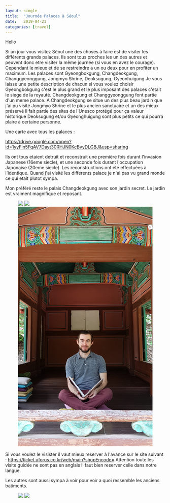 ```yaml
---
layout: single
title:  "Journée Palaces à Séoul"
date:   2019-04-21
categories: [travel]
---
```


Hello

Si un jour vous visitez Séoul une des choses à faire est de visiter les différents grands palaces.
Ils sont tous proches les un des autres et peuvent donc etre visiter la même journée (si vous en avez le courage).
Cependant le mieux et de se restreindre a un ou deux pour en profiter un maximum.
Les palaces sont Gyeongbokgung, Changdeokgung, Changgyeonggung, Jongmyo Shrine, Deoksugung, Gyeonhuigung
Je vous laisse une petite description de chacun si vous voulez choisir 
Gyeongbokgung c'est le plus grand et le plus imposant des palaces c'etait le siege de la royauté.
Changdeokgung et Changgyeonggung font partie d'un meme palace. A Changdeokgung se situe un des plus beau jardin que j'ai pu visité
Jongmyo Shrine et le plus ancien sanctuaire et un des mieux préservé il fait partie des sites de l'Unesco protégé pour ça valeur historique
Deoksugung et/ou Gyeonghuigung sont plus petits ce qui pourra plaire à certaine personne.

Une carte avec tous les palaces : 

https://drive.google.com/open?id=1yyFin5FqAV7Dayt30RHJN0KcBvyDLGBJ&usp=sharing


Ils ont tous etaient detruit et reconstruit une première fois durant l'invasion Japanese (16eme siecle), et une seconde fois durant l'occupation Japonaise (20eme siecle). 
Les reconstructions ont été effectuées à l'identique.
Quand j'ai visité les differents palace je n'ai pas vu grand monde ce qui etait plutot sympa. 

Mon préféré reste le palais Changdeokgung avec son jardin secret.
Le jardin est vraiment magnifique et reposant.
<figure>
	<img src="/assets/images/palaces/20190424_pondWithCherryBlossom.jpg">
	<img src="/assets/images/palaces/20190424_pond.jpg">
	<img src="/assets/images/palaces/20190424_MeReading.jpg">
</figure>

Si vous voulez le visister il vaut mieux reserver à l'avance sur le site suivant :
https://ticket.uforus.co.kr/web/main?shopEncode=
Attention toute les visite guidée ne sont pas en anglais il faut bien reserver celle dans notre langue.

Les autres sont aussi sympa à voir pour voir a quoi ressemble les anciens batiments.
<figure>
	<img src="/assets/images/palaces/20190424_JongmyoShrine.jpg">
	<img src="/assets/images/palaces/20190424_Village.jpg">
</figure>

